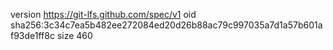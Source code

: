 version https://git-lfs.github.com/spec/v1
oid sha256:3c34c7ea5b482ee272084ed20d26b88ac79c997035a7d1a57b601af93de1ff8c
size 460
